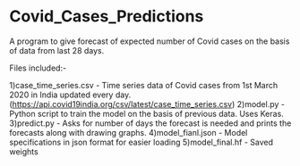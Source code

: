 # Covid_Cases_Predictions

A program to give forecast of expected number of Covid cases on the basis of data from last 28 days.

Files included:-

1)case_time_series.csv - Time series data of Covid cases from 1st March 2020 in India updated every day.  (https://api.covid19india.org/csv/latest/case_time_series.csv)
2)model.py - Python script to train the model on the basis of previous data. Uses Keras.
3)predict.py - Asks for number of days the forecast is needed and prints the forecasts along with drawing graphs.
4)model_fianl.json - Model specifications in json format for easier loading
5)model_final.hf - Saved weights
